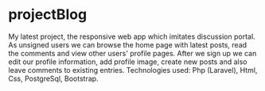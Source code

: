 # projectBlog
My latest project, the responsive web app which imitates discussion portal.
As unsigned users we can browse the home page with latest posts, read the comments and view other users' profile pages.
After we sign up we can edit our profile information, add profile image, create new posts and also leave comments to existing entries.
Technologies used: Php (Laravel), Html, Css, PostgreSql, Bootstrap.
